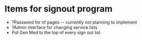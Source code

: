 # Items for signout program

*  ?Password for nf pages -- currently not planning to implement
*  ?Admin interface for changing service lists
*  Put Gen Med to the top of every sign out list


